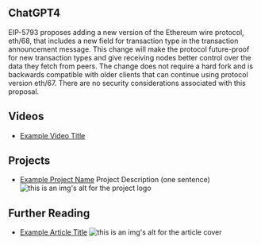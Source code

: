## ChatGPT4

EIP-5793 proposes adding a new version of the Ethereum wire protocol, eth/68, that includes a new field for transaction type in the transaction announcement message. This change will make the protocol future-proof for new transaction types and give receiving nodes better control over the data they fetch from peers. The change does not require a hard fork and is backwards compatible with older clients that can continue using protocol version eth/67. There are no security considerations associated with this proposal.

## Videos

- [Example Video Title](https://www.youtube.com/watch?v=TDGq4aeevgY)

## Projects

- [Example Project Name](https://xxxx.xxx/xxxxx) Project Description (one sentence) ![this is an img's alt for the project logo](https://xxxx.xxx/project-logo.xxx)

## Further Reading

- [Example Article Title](https://xxxx.xxx/xxxxx) ![this is an img's alt for the article cover](https://xxxx.xxx/article-cover.xxx)
